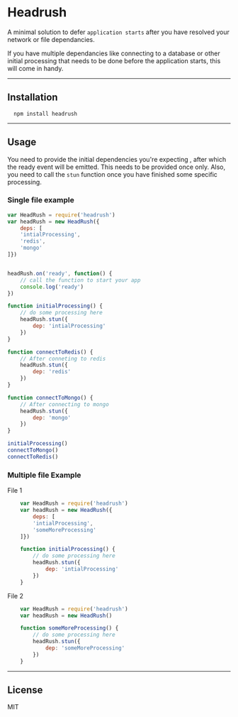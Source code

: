 # Headrush

A minimal solution to defer `application starts` after you have resolved your network or file dependancies.

If you have multiple dependancies like connecting to a database or other initial processing that needs to be done before the application starts, this will come in handy.

------------------------
## Installation

```
  npm install headrush
```

---------------
## Usage
You need to provide the initial dependencies you're expecting , after which the ready event will be emitted. This needs to be provided once only.
Also,  you need to call the `stun` function once you have finished some specific processing.

### Single file example
```js
var HeadRush = require('headrush')
var headRush = new HeadRush({
    deps: [
    'intialProcessing',
    'redis',
    'mongo'
]})


headRush.on('ready', function() {
    // call the function to start your app
    console.log('ready')
})

function initialProcessing() {
    // do some processing here
    headRush.stun({
        dep: 'intialProcessing'
    })
}

function connectToRedis() {
    // After conneting to redis
    headRush.stun({
        dep: 'redis'
    })
}

function connectToMongo() {
    // After connecting to mongo
    headRush.stun({
        dep: 'mongo'
    })
}

initialProcessing()
connectToMongo()
connectToRedis()

```


### Multiple file Example
File 1
```js
    var HeadRush = require('headrush')
    var headRush = new HeadRush({
        deps: [
        'intialProcessing',
        'someMoreProcessing'
    ]})

    function initialProcessing() {
        // do some processing here
        headRush.stun({
            dep: 'intialProcessing'
        })
    }

```
File 2

```js
    var HeadRush = require('headrush')
    var headRush = new HeadRush()

    function someMoreProcessing() {
        // do some processing here
        headRush.stun({
            dep: 'someMoreProcessing'
        })
    }

```
-----------------
## License
MIT


